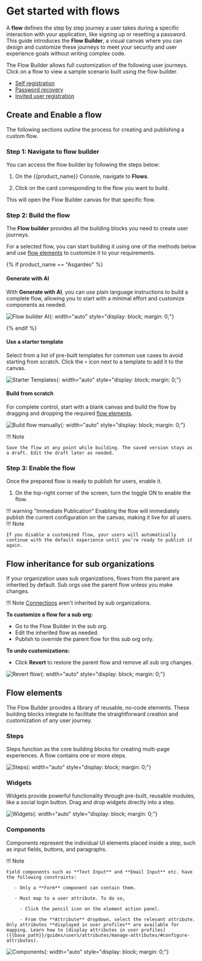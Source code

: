 # Get started with flows

A **flow** defines the step by step journey a user takes during a specific interaction with your application, like signing up or resetting a password. This guide introduces the **Flow Builder**, a visual canvas where you can design and customize these journeys to meet your security and user experience goals without writing complex code.

The Flow Builder allows full customization of the following user journeys. Click on a flow to view a sample scenario built using the flow builder.

- [Self registration]({{base_path}}/guides/flows/self-registration/)
- [Password recovery]({{base_path}}/guides/flows/password-recovery/)
- [Invited user registration]({{base_path}}/guides/flows/invited-user-registration/)

## Create and Enable a flow

The following sections outline the process for creating and publishing a custom flow.

### Step 1: Navigate to flow builder

You can access the flow builder by following the steps below:

1. On the {{product_name}} Console, navigate to **Flows**.

2. Click on the card corresponding to the flow you want to build.

This will open the Flow Builder canvas for that specific flow.

### Step 2: Build the flow

The **Flow builder** provides all the building blocks you need to create user journeys.

For a selected flow, you can start building it using one of the methods below and use [flow elements](#flow-elements) to customize it to your requirements.

{% if product_name == "Asgardeo" %}

#### Generate with AI

With **Generate with AI**, you can use plain language instructions to build a complete flow, allowing you to start with a minimal effort and customize components as needed.

![Flow builder AI]({{base_path}}/assets/img/guides/flows/flow-builder-generate-with-ai.png){: width="auto" style="display: block; margin: 0;"}

{% endif %}

#### Use a starter template

Select from a list of pre-built templates for common use cases to avoid starting from scratch. Click the `+` icon next to a template to add it to the canvas.

![Starter Templates]({{base_path}}/assets/img/guides/flows/flow-password-recovery-start-from-template.png){: width="auto" style="display: block; margin: 0;"}

#### Build from scratch

For complete control, start with a blank canvas and build the flow by dragging and dropping the required [flow elements](#flow-elements).

![Build flow manually]({{base_path}}/assets/img/guides/flows/flow-builder-build-flow-manually.png){: width="auto" style="display: block; margin: 0;"}

!!! Note

    Save the flow at any point while building. The saved version stays as a draft. Edit the draft later as needed.

### Step 3: Enable the flow

Once the prepared flow is ready to publish for users, enable it.

1. On the top-right corner of the screen, turn the toggle ON to enable the flow.

!!! warning "Immediate Publication"
    Enabling the flow will immediately publish the current configuration on the canvas, making it live for all users.
!!! Note

    If you disable a customized flow, your users will automatically continue with the default experience until you’re ready to publish it again.

## Flow inheritance for sub organizations

If your organization uses sub organizations, flows from the parent are inherited by default. Sub orgs use the parent flow unless you make changes.

!!! Note
    [Connections]({{base_path}}/guides/authentication/#manage-connections) aren't inherited by sub organizations.

**To customize a flow for a sub org:**

- Go to the Flow Builder in the sub org.
- Edit the inherited flow as needed.
- Publish to override the parent flow for this sub org only.

**To undo customizations:**

- Click **Revert** to restore the parent flow and remove all sub org changes.

![Revert flow]({{base_path}}/assets/img/guides/flows/flow-builder-revert.gif){: width="auto" style="display: block; margin: 0;"}

## Flow elements

The Flow Builder provides a library of reusable, no-code elements. These building blocks integrate to facilitate the straightforward creation and customization of any user journey.

### Steps

Steps function as the core building blocks for creating multi-page experiences. A flow contains one or more steps.

![Steps]({{base_path}}/assets/img/guides/flows/flow-builder-steps.gif){: width="auto" style="display: block; margin: 0;"}

### Widgets

Widgets provide powerful functionality through pre-built, reusable modules, like a social login button. Drag and drop widgets directly into a step.

![Widgets]({{base_path}}/assets/img/guides/flows/flow-builder-widgets.gif){: width="auto" style="display: block; margin: 0;"}

### Components

Components represent the individual UI elements placed inside a step, such as input fields, buttons, and paragraphs.

!!! Note

    Field components such as **Text Input** and **Email Input** etc. have the following constraints:

       - Only a **Form** component can contain them.
       
       - Must map to a user attribute. To do so,
        
         - Click the pencil icon on the element action panel.
  
         - From the **Attribute** dropdown, select the relevant attribute. Only attributes **displayed in user profiles** are available for mapping. Learn how to [display attributes in user profiles]({{base_path}}/guides/users/attributes/manage-attributes/#configure-attributes).

![Components]({{base_path}}/assets/img/guides/flows/flow-builder-components.gif){: width="auto" style="display: block; margin: 0;"}